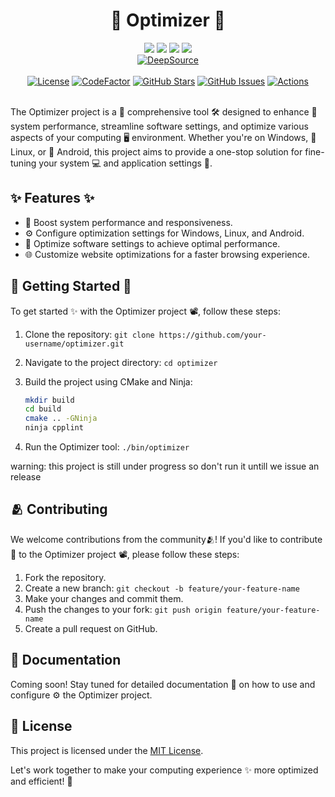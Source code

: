<h1 align="center"> 🚀 Optimizer 🚀 </h1>

<div align="center">
   <a href="https://github.com/anupam-halder-india/optimizer/search?l=cmake"><img src="https://img.shields.io/badge/CMake-064F8C?style=for-the-badge&logo=cmake&logoColor=white"></a>
   <a href="https://hub.docker.com/repository/docker/anupam656/optimizer/general?editDescription=true#description"><img src="https://img.shields.io/badge/Docker-2CA5E0?style=for-the-badge&logo=docker&logoColor=white"></a>
   <a href="https://github.com/anupam-halder-india/optimizer/search?l=c%2B%2B"><img src="https://img.shields.io/badge/C%2B%2B-00599C?style=for-the-badge&logo=c%2B%2B&logoColor=white"></a>
   <img src="https://img.shields.io/badge/GIT-E44C30?style=for-the-badge&logo=git&logoColor=white">
   <br>
   <a href="https://app.deepsource.com/gh/anupam-halder-india/optimizer/?ref=repository-badge"><img src="https://app.deepsource.com/gh/anupam-halder-india/optimizer.svg/?label=active+issues&show_trend=true&token=61aWjabYdeWlZz92L4OhkRHL" alt="DeepSource"></a>

   <br>
   <br>
     <a href="https://opensource.org/licenses/MIT"><img src="https://img.shields.io/badge/License-MIT-blue.svg?style=for-the-badge" alt="License"></a>
  <a href="https://www.codefactor.io/repository/github/anupam-halder-india/optimizer"><img src="https://www.codefactor.io/repository/github/anupam-halder-india/optimizer/badge?style=for-the-badge" alt="CodeFactor"></a>
  <a href="https://github.com/anupam-halder-india/optimizer/stargazers"><img src="https://img.shields.io/github/stars/anupam-halder-india/optimizer?style=for-the-badge" alt="GitHub Stars"></a>
  <a href="https://github.com/anupam-halder-india/optimizer/issues"><img src="https://img.shields.io/github/issues/anupam-halder-india/optimizer?style=for-the-badge" alt="GitHub Issues"></a>
  <a href="https://github.com/anupam-halder-india/optimizer/actions/workflows/actions.yml"><img src="https://github.com/anupam-halder-india/optimizer/actions/workflows/actions.yml/badge.svg" alt="Actions"></a>
</div>

<br>

The Optimizer project is a 🌟 comprehensive tool 🛠️ designed to enhance 🚀 system performance, streamline software settings, and optimize various aspects of your computing 🖥️ environment. Whether you're on Windows, 🐧 Linux, or 📱 Android, this project aims to provide a one-stop solution for fine-tuning your system 💻 and application settings 🎯.

## ✨ Features ✨

- 🚀 Boost system performance and responsiveness.
- ⚙️ Configure optimization settings for Windows, Linux, and Android.
- 🧹 Optimize software settings to achieve optimal performance.
- 🌐 Customize website optimizations for a faster browsing experience.

## 🌟 Getting Started 🌟

To get started ✨ with the Optimizer project 📽️, follow these steps:

1. Clone the repository: `git clone https://github.com/your-username/optimizer.git`
2. Navigate to the project directory: `cd optimizer`
3. Build the project using CMake and Ninja:

   ```bash
   mkdir build
   cd build
   cmake .. -GNinja
   ninja cpplint
   ```

4. Run the Optimizer tool: `./bin/optimizer`

warning: this project is still under progress so don't run it untill we issue an release

## 🫂 Contributing

We welcome contributions from the community🫂! If you'd like to contribute 📃 to the Optimizer project 📽, please follow these steps:

1. Fork the repository.
2. Create a new branch: `git checkout -b feature/your-feature-name`
3. Make your changes and commit them.
4. Push the changes to your fork: `git push origin feature/your-feature-name`
5. Create a pull request on GitHub.


## 📃 Documentation

Coming soon! Stay tuned for detailed documentation 📔 on how to use and configure ⚙️ the Optimizer project.

## 🪪 License

This project is licensed under the [MIT License](LICENSE).

Let's work together to make your computing experience ✨ more optimized and efficient! 🚀
